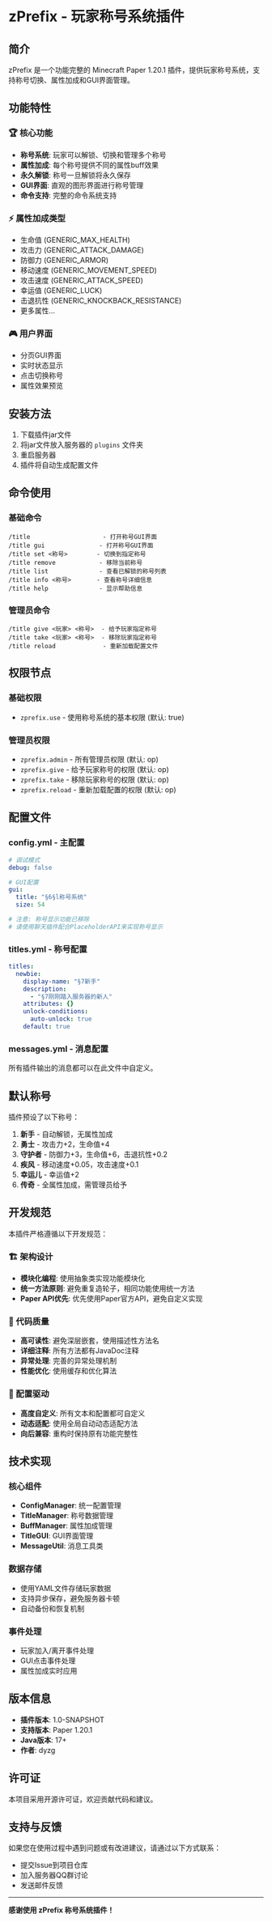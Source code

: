 # zPrefix - 玩家称号系统插件

## 简介

zPrefix 是一个功能完整的 Minecraft Paper 1.20.1 插件，提供玩家称号系统，支持称号切换、属性加成和GUI界面管理。

## 功能特性

### 🏆 核心功能
- **称号系统**: 玩家可以解锁、切换和管理多个称号
- **属性加成**: 每个称号提供不同的属性buff效果
- **永久解锁**: 称号一旦解锁将永久保存
- **GUI界面**: 直观的图形界面进行称号管理
- **命令支持**: 完整的命令系统支持

### ⚡ 属性加成类型
- 生命值 (GENERIC_MAX_HEALTH)
- 攻击力 (GENERIC_ATTACK_DAMAGE)
- 防御力 (GENERIC_ARMOR)
- 移动速度 (GENERIC_MOVEMENT_SPEED)
- 攻击速度 (GENERIC_ATTACK_SPEED)
- 幸运值 (GENERIC_LUCK)
- 击退抗性 (GENERIC_KNOCKBACK_RESISTANCE)
- 更多属性...

### 🎮 用户界面
- 分页GUI界面
- 实时状态显示
- 点击切换称号
- 属性效果预览

## 安装方法

1. 下载插件jar文件
2. 将jar文件放入服务器的 `plugins` 文件夹
3. 重启服务器
4. 插件将自动生成配置文件

## 命令使用

### 基础命令
```
/title                    - 打开称号GUI界面
/title gui               - 打开称号GUI界面
/title set <称号>        - 切换到指定称号
/title remove            - 移除当前称号
/title list              - 查看已解锁的称号列表
/title info <称号>       - 查看称号详细信息
/title help              - 显示帮助信息
```

### 管理员命令
```
/title give <玩家> <称号>  - 给予玩家指定称号
/title take <玩家> <称号>  - 移除玩家指定称号
/title reload             - 重新加载配置文件
```

## 权限节点

### 基础权限
- `zprefix.use` - 使用称号系统的基本权限 (默认: true)

### 管理员权限
- `zprefix.admin` - 所有管理员权限 (默认: op)
- `zprefix.give` - 给予玩家称号的权限 (默认: op)
- `zprefix.take` - 移除玩家称号的权限 (默认: op)
- `zprefix.reload` - 重新加载配置的权限 (默认: op)

## 配置文件

### config.yml - 主配置
```yaml
# 调试模式
debug: false

# GUI配置
gui:
  title: "§6§l称号系统"
  size: 54

# 注意: 称号显示功能已移除
# 请使用聊天插件配合PlaceholderAPI来实现称号显示
```

### titles.yml - 称号配置
```yaml
titles:
  newbie:
    display-name: "§7新手"
    description:
      - "§7刚刚踏入服务器的新人"
    attributes: {}
    unlock-conditions:
      auto-unlock: true
    default: true
```

### messages.yml - 消息配置
所有插件输出的消息都可以在此文件中自定义。

## 默认称号

插件预设了以下称号：

1. **新手** - 自动解锁，无属性加成
2. **勇士** - 攻击力+2，生命值+4
3. **守护者** - 防御力+3，生命值+6，击退抗性+0.2
4. **疾风** - 移动速度+0.05，攻击速度+0.1
5. **幸运儿** - 幸运值+2
6. **传奇** - 全属性加成，需管理员给予

## 开发规范

本插件严格遵循以下开发规范：

### 🏗️ 架构设计
- **模块化编程**: 使用抽象类实现功能模块化
- **统一方法原则**: 避免重复造轮子，相同功能使用统一方法
- **Paper API优先**: 优先使用Paper官方API，避免自定义实现

### 📝 代码质量
- **高可读性**: 避免深层嵌套，使用描述性方法名
- **详细注释**: 所有方法都有JavaDoc注释
- **异常处理**: 完善的异常处理机制
- **性能优化**: 使用缓存和优化算法

### 🔧 配置驱动
- **高度自定义**: 所有文本和配置都可自定义
- **动态适配**: 使用全局自动动态适配方法
- **向后兼容**: 重构时保持原有功能完整性

## 技术实现

### 核心组件
- **ConfigManager**: 统一配置管理
- **TitleManager**: 称号数据管理
- **BuffManager**: 属性加成管理
- **TitleGUI**: GUI界面管理
- **MessageUtil**: 消息工具类

### 数据存储
- 使用YAML文件存储玩家数据
- 支持异步保存，避免服务器卡顿
- 自动备份和恢复机制

### 事件处理
- 玩家加入/离开事件处理
- GUI点击事件处理
- 属性加成实时应用

## 版本信息

- **插件版本**: 1.0-SNAPSHOT
- **支持版本**: Paper 1.20.1
- **Java版本**: 17+
- **作者**: dyzg

## 许可证

本项目采用开源许可证，欢迎贡献代码和建议。

## 支持与反馈

如果您在使用过程中遇到问题或有改进建议，请通过以下方式联系：

- 提交Issue到项目仓库
- 加入服务器QQ群讨论
- 发送邮件反馈

---

**感谢使用 zPrefix 称号系统插件！**
